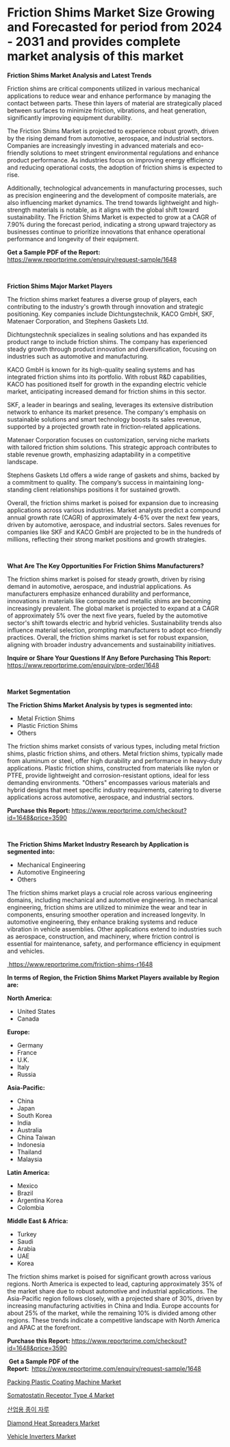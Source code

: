 <p><h1>Friction Shims Market Size Growing and Forecasted for period from 2024 - 2031 and provides complete market analysis of this market</h1></p><p><strong>Friction Shims Market Analysis and Latest Trends</strong></p>
<p><p>Friction shims are critical components utilized in various mechanical applications to reduce wear and enhance performance by managing the contact between parts. These thin layers of material are strategically placed between surfaces to minimize friction, vibrations, and heat generation, significantly improving equipment durability.</p><p>The Friction Shims Market is projected to experience robust growth, driven by the rising demand from automotive, aerospace, and industrial sectors. Companies are increasingly investing in advanced materials and eco-friendly solutions to meet stringent environmental regulations and enhance product performance. As industries focus on improving energy efficiency and reducing operational costs, the adoption of friction shims is expected to rise.</p><p>Additionally, technological advancements in manufacturing processes, such as precision engineering and the development of composite materials, are also influencing market dynamics. The trend towards lightweight and high-strength materials is notable, as it aligns with the global shift toward sustainability. The Friction Shims Market is expected to grow at a CAGR of 7.90% during the forecast period, indicating a strong upward trajectory as businesses continue to prioritize innovations that enhance operational performance and longevity of their equipment.</p></p>
<p><strong>Get a Sample PDF of the Report:&nbsp;</strong> <a href="https://www.reportprime.com/enquiry/request-sample/1648">https://www.reportprime.com/enquiry/request-sample/1648</a></p>
<p>&nbsp;</p>
<p><strong>Friction Shims Major Market Players</strong></p>
<p><p>The friction shims market features a diverse group of players, each contributing to the industry's growth through innovation and strategic positioning. Key companies include Dichtungstechnik, KACO GmbH, SKF, Matenaer Corporation, and Stephens Gaskets Ltd.</p><p>Dichtungstechnik specializes in sealing solutions and has expanded its product range to include friction shims. The company has experienced steady growth through product innovation and diversification, focusing on industries such as automotive and manufacturing.</p><p>KACO GmbH is known for its high-quality sealing systems and has integrated friction shims into its portfolio. With robust R&D capabilities, KACO has positioned itself for growth in the expanding electric vehicle market, anticipating increased demand for friction shims in this sector.</p><p>SKF, a leader in bearings and sealing, leverages its extensive distribution network to enhance its market presence. The company's emphasis on sustainable solutions and smart technology boosts its sales revenue, supported by a projected growth rate in friction-related applications.</p><p>Matenaer Corporation focuses on customization, serving niche markets with tailored friction shim solutions. This strategic approach contributes to stable revenue growth, emphasizing adaptability in a competitive landscape.</p><p>Stephens Gaskets Ltd offers a wide range of gaskets and shims, backed by a commitment to quality. The company’s success in maintaining long-standing client relationships positions it for sustained growth.</p><p>Overall, the friction shims market is poised for expansion due to increasing applications across various industries. Market analysts predict a compound annual growth rate (CAGR) of approximately 4-6% over the next few years, driven by automotive, aerospace, and industrial sectors. Sales revenues for companies like SKF and KACO GmbH are projected to be in the hundreds of millions, reflecting their strong market positions and growth strategies.</p></p>
<p>&nbsp;</p>
<p><strong>What Are The Key Opportunities For Friction Shims Manufacturers?</strong></p>
<p><p>The friction shims market is poised for steady growth, driven by rising demand in automotive, aerospace, and industrial applications. As manufacturers emphasize enhanced durability and performance, innovations in materials like composite and metallic shims are becoming increasingly prevalent. The global market is projected to expand at a CAGR of approximately 5% over the next five years, fueled by the automotive sector's shift towards electric and hybrid vehicles. Sustainability trends also influence material selection, prompting manufacturers to adopt eco-friendly practices. Overall, the friction shims market is set for robust expansion, aligning with broader industry advancements and sustainability initiatives.</p></p>
<p><strong>Inquire or Share Your Questions If Any Before Purchasing This Report:</strong> <a href="https://www.reportprime.com/enquiry/pre-order/1648">https://www.reportprime.com/enquiry/pre-order/1648</a></p>
<p>&nbsp;</p>
<p><strong>Market Segmentation</strong></p>
<p><strong>The Friction Shims Market Analysis by types is segmented into:</strong></p>
<p><ul><li>Metal Friction Shims</li><li>Plastic Friction Shims</li><li>Others</li></ul></p>
<p><p>The friction shims market consists of various types, including metal friction shims, plastic friction shims, and others. Metal friction shims, typically made from aluminum or steel, offer high durability and performance in heavy-duty applications. Plastic friction shims, constructed from materials like nylon or PTFE, provide lightweight and corrosion-resistant options, ideal for less demanding environments. "Others" encompasses various materials and hybrid designs that meet specific industry requirements, catering to diverse applications across automotive, aerospace, and industrial sectors.</p></p>
<p><strong>Purchase this Report:&nbsp;</strong><a href="https://www.reportprime.com/checkout?id=1648&price=3590">https://www.reportprime.com/checkout?id=1648&price=3590</a></p>
<p>&nbsp;</p>
<p><strong>The Friction Shims Market Industry Research by Application is segmented into:</strong></p>
<p><ul><li>Mechanical Engineering</li><li>Automotive Engineering</li><li>Others</li></ul></p>
<p><p>The friction shims market plays a crucial role across various engineering domains, including mechanical and automotive engineering. In mechanical engineering, friction shims are utilized to minimize the wear and tear in components, ensuring smoother operation and increased longevity. In automotive engineering, they enhance braking systems and reduce vibration in vehicle assemblies. Other applications extend to industries such as aerospace, construction, and machinery, where friction control is essential for maintenance, safety, and performance efficiency in equipment and vehicles.</p></p>
<p><a href="https://www.reportprime.com/friction-shims-r1648">&nbsp;https://www.reportprime.com/friction-shims-r1648</a></p>
<p><strong>In terms of Region, the Friction Shims Market Players available by Region are:</strong></p>
<p>
    <p> <strong> North America: </strong>
        <ul>
            <li>United States</li>
            <li>Canada</li>
        </ul>
        </p> 
    <p> <strong> Europe: </strong>
        <ul>
            <li>Germany</li>
            <li>France</li>
            <li>U.K.</li>
            <li>Italy</li>
            <li>Russia</li>
        </ul>
        </p> 
    <p> <strong> Asia-Pacific: </strong>
        <ul>
            <li>China</li>
            <li>Japan</li>
            <li>South Korea</li>
            <li>India</li>
            <li>Australia</li>
            <li>China Taiwan</li>
            <li>Indonesia</li>
            <li>Thailand</li>
            <li>Malaysia</li>
        </ul>
        </p> 
    <p> <strong> Latin America: </strong>
        <ul>
            <li>Mexico</li>
            <li>Brazil</li>
            <li>Argentina Korea</li>
            <li>Colombia</li>
        </ul>
        </p> 
    <p> <strong> Middle East & Africa: </strong>
        <ul>
            <li>Turkey</li>
            <li>Saudi</li>
            <li>Arabia</li>
            <li>UAE</li>
            <li>Korea</li>
        </ul>
    </p>
    </p>
<p><p>The friction shims market is poised for significant growth across various regions. North America is expected to lead, capturing approximately 35% of the market share due to robust automotive and industrial applications. The Asia-Pacific region follows closely, with a projected share of 30%, driven by increasing manufacturing activities in China and India. Europe accounts for about 25% of the market, while the remaining 10% is divided among other regions. These trends indicate a competitive landscape with North America and APAC at the forefront.</p></p>
<p><strong>Purchase this Report: </strong><a href="https://www.reportprime.com/checkout?id=1648&price=3590">https://www.reportprime.com/checkout?id=1648&price=3590</a></p>
<p>&nbsp;<strong>Get a Sample PDF of the Report:&nbsp;&nbsp;</strong><a href="https://www.reportprime.com/enquiry/request-sample/1648">https://www.reportprime.com/enquiry/request-sample/1648</a></p>
<p><strong></strong></p>
<p><p><a href="https://issuu.com/reportprime-2/docs/packing-plastic-coating-machine-mar_3c0cda0a666265">Packing Plastic Coating Machine Market</a></p><p><a href="https://medium.com/@paulmcglynn6456/strategic-roadmap-to-success-global-somatostatin-receptor-type-4-market-analysis-2024-2031-5497bc4b83e7">Somatostatin Receptor Type 4 Market</a></p><p><a href="https://medium.com/@deangaylotyrd8909867/%EC%84%B8%EA%B3%84-%EC%82%B0%EC%97%85-%EC%A2%85%EC%9D%B4-%EC%9E%90%EB%A3%A8-%EC%8B%9C%EC%9E%A5-%EA%B8%B0%ED%9A%8C-%EB%B0%8F-%EC%8B%9C%EC%9E%A5-%EB%8F%84%EC%A0%84-%EA%B3%BC%EC%A0%9C-2024-2031-1ee065cd8c3f">산업용 종이 자루</a></p><p><a href="https://github.com/mabutironaldo/Market-Research-Report-List-6/blob/main/diamond-heat-spreaders-market.md">Diamond Heat Spreaders Market</a></p><p><a href="https://www.linkedin.com/pulse/comprehensive-analysis-global-vehicle-inverters-market-growth-pamaf?trackingId=L9lGlwpjQl%2BIpUVdN9A2QA%3D%3D">Vehicle Inverters Market</a></p></p>